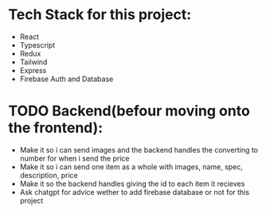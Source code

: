 # Tech Stack for this project:
- React
- Typescript
- Redux
- Tailwind
- Express
- Firebase Auth and Database
# TODO Backend(befour moving onto the frontend):
- Make it so i can send images and the backend handles the converting to number for when i send the price
- Make it so i can send one item as a whole with images, name, spec, description, price
- Make it so the backend handles giving the id to each item it recieves
- Ask chatgpt for advice wether to add firebase database or not for this project